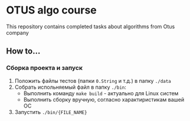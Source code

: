 # OTUS algo course
This repository contains completed tasks about algorithms from Otus company

## How to...
### Сборка проекта и запуск
1. Положить файлы тестов (папки `0.String` и т.д.) в папку `./data`
1. Собрать испольняемый файл в папку `./bin`:
    - Выполнить команду `make build` - актуально для Linux систем
    - Выполнить сборку вручную, согласно характиристикам вашей ОС
1. Запустить `./bin/{FILE_NAME}`
